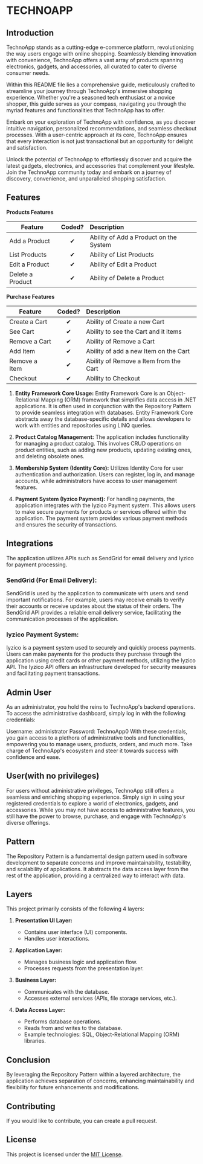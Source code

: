 # TECHNOAPP

## Introduction
TechnoApp stands as a cutting-edge e-commerce platform, revolutionizing the way users engage with online shopping. Seamlessly blending innovation with convenience, TechnoApp offers a vast array of products spanning electronics, gadgets, and accessories, all curated to cater to diverse consumer needs.

Within this README file lies a comprehensive guide, meticulously crafted to streamline your journey through TechnoApp's immersive shopping experience. Whether you're a seasoned tech enthusiast or a novice shopper, this guide serves as your compass, navigating you through the myriad features and functionalities that TechnoApp has to offer.

Embark on your exploration of TechnoApp with confidence, as you discover intuitive navigation, personalized recommendations, and seamless checkout processes. With a user-centric approach at its core, TechnoApp ensures that every interaction is not just transactional but an opportunity for delight and satisfaction.

Unlock the potential of TechnoApp to effortlessly discover and acquire the latest gadgets, electronics, and accessories that complement your lifestyle. Join the TechnoApp community today and embark on a journey of discovery, convenience, and unparalleled shopping satisfaction.

## Features

<b>Products Features</b>

| Feature  |  Coded?       | Description  |
|----------|:-------------:|:-------------|
| Add a Product | &#10004; | Ability of Add a Product on the System |
| List Products | &#10004; | Ability of List Products |
| Edit a Product | &#10004; | Ability of Edit a Product |
| Delete a Product | &#10004; | Ability of Delete a Product |

<b>Purchase Features</b>

| Feature  |  Coded?       | Description  |
|----------|:-------------:|:-------------|
| Create a Cart | &#10004; | Ability of Create a new Cart |
| See Cart | &#10004; | Ability to see the Cart and it items |
| Remove a Cart | &#10004; | Ability of Remove a Cart |
| Add Item | &#10004; | Ability of add a new Item on the Cart |
| Remove a Item | &#10004; | Ability of Remove a Item from the Cart |
| Checkout | &#10004; | Ability to Checkout |

1. **Entity Framework Core Usage:** Entity Framework Core is an Object-Relational Mapping (ORM) framework that simplifies data access in .NET applications. It is often used in conjunction with the Repository Pattern to provide seamless integration with databases. Entity Framework Core abstracts away the database-specific details and allows developers to work with entities and repositories using LINQ queries.

2. **Product Catalog Management:** The application includes functionality for managing a product catalog. This involves CRUD operations on product entities, such as adding new products, updating existing ones, and deleting obsolete ones.

3. **Membership System (Identity Core):** Utilizes Identity Core for user authentication and authorization. Users can register, log in, and manage accounts, while administrators have access to user management features.

4. **Payment System (Iyzico Payment):** For handling payments, the application integrates with the Iyzico Payment system. This allows users to make secure payments for products or services offered within the application. The payment system provides various payment methods and ensures the security of transactions.
   
## Integrations
The application utilizes APIs such as SendGrid for email delivery and Iyzico for payment processing.

### SendGrid (For Email Delivery):
SendGrid is used by the application to communicate with users and send important notifications. For example, users may receive emails to verify their accounts or receive updates about the status of their orders. The SendGrid API provides a reliable email delivery service, facilitating the communication processes of the application.

### Iyzico Payment System:
Iyzico is a payment system used to securely and quickly process payments. Users can make payments for the products they purchase through the application using credit cards or other payment methods, utilizing the Iyzico API. The Iyzico API offers an infrastructure developed for security measures and facilitating payment transactions.

## Admin User
As an administrator, you hold the reins to TechnoApp's backend operations. To access the administrative dashboard, simply log in with the following credentials:

Username: administrator
Password: TechnoApp0
With these credentials, you gain access to a plethora of administrative tools and functionalities, empowering you to manage users, products, orders, and much more. Take charge of TechnoApp's ecosystem and steer it towards success with confidence and ease.

## User(with no privileges)
For users without administrative privileges, TechnoApp still offers a seamless and enriching shopping experience. Simply sign in using your registered credentials to explore a world of electronics, gadgets, and accessories. While you may not have access to administrative features, you still have the power to browse, purchase, and engage with TechnoApp's diverse offerings.

## Pattern
The Repository Pattern is a fundamental design pattern used in software development to separate concerns and improve maintainability, testability, and scalability of applications. It abstracts the data access layer from the rest of the application, providing a centralized way to interact with data.

## Layers

This project primarily consists of the following 4 layers:

1. **Presentation UI Layer:**
   - Contains user interface (UI) components.
   - Handles user interactions.

2. **Application Layer:**
   - Manages business logic and application flow.
   - Processes requests from the presentation layer.

3. **Business Layer:**
   - Communicates with the database.
   - Accesses external services (APIs, file storage services, etc.).

4. **Data Access Layer:**
   - Performs database operations.
   - Reads from and writes to the database.
   - Example technologies: SQL, Object-Relational Mapping (ORM) libraries.

## Conclusion
By leveraging the Repository Pattern within a layered architecture, the application achieves separation of concerns, enhancing maintainability and flexibility for future enhancements and modifications.
## Contributing
If you would like to contribute, you can create a pull request.

## License
This project is licensed under the [MIT License](LICENSE).
